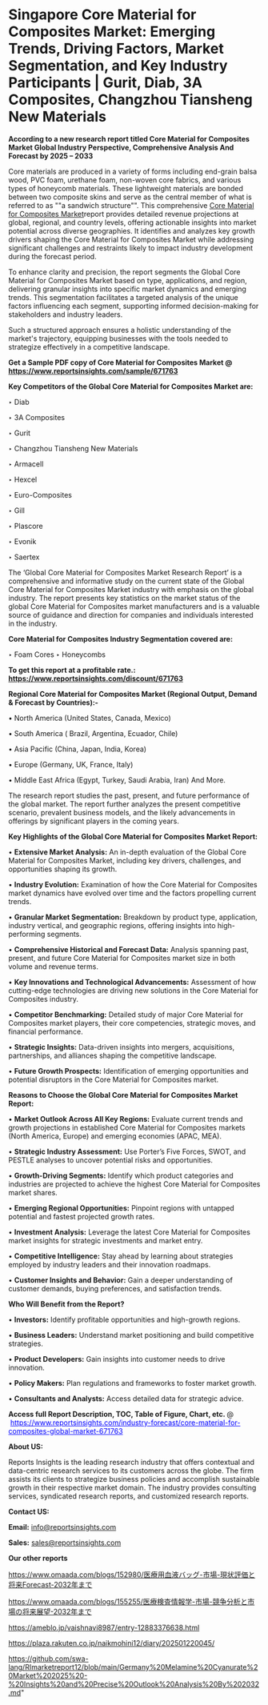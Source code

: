 # Singapore Core Material for Composites Market: Emerging Trends, Driving Factors, Market Segmentation, and Key Industry Participants | Gurit, Diab, 3A Composites, Changzhou Tiansheng New Materials

<strong>According to a new research report titled Core Material for Composites Market Global Industry Perspective, Comprehensive Analysis And Forecast by 2025 – 2033</strong>

Core materials are produced in a variety of forms including end-grain balsa wood, PVC foam, urethane foam, non-woven core fabrics, and various types of honeycomb materials. These lightweight materials are bonded between two composite skins and serve as the central member of what is referred to as ""a sandwich structure"". This comprehensive <a href=https://www.reportsinsights.com/sample/671763>Core Material for Composites Market</a>report provides detailed revenue projections at global, regional, and country levels, offering actionable insights into market potential across diverse geographies. It identifies and analyzes key growth drivers shaping the Core Material for Composites Market while addressing significant challenges and restraints likely to impact industry development during the forecast period.

To enhance clarity and precision, the report segments the Global Core Material for Composites Market based on type, applications, and region, delivering granular insights into specific market dynamics and emerging trends. This segmentation facilitates a targeted analysis of the unique factors influencing each segment, supporting informed decision-making for stakeholders and industry leaders.

Such a structured approach ensures a holistic understanding of the market's trajectory, equipping businesses with the tools needed to strategize effectively in a competitive landscape.

<strong>Get a Sample PDF copy of Core Material for Composites Market </strong><strong>@<a href=https://www.reportsinsights.com/sample/671763 style=color:#0000ff;> https://www.reportsinsights.com/sample/671763</a></strong></font>

<strong>Key Competitors of the Global Core Material for Composites Market are:</strong>

‣ Diab

‣ 3A Composites

‣ Gurit

‣ Changzhou Tiansheng New Materials

‣ Armacell

‣ Hexcel

‣ Euro-Composites

‣ Gill

‣ Plascore

‣ Evonik

‣ Saertex

The ‘Global Core Material for Composites Market Research Report’ is a comprehensive and informative study on the current state of the Global Core Material for Composites Market industry with emphasis on the global industry. The report presents key statistics on the market status of the global Core Material for Composites market manufacturers and is a valuable source of guidance and direction for companies and individuals interested in the industry.

<strong>Core Material for Composites Industry Segmentation covered are:</strong>

‣ Foam Cores
‣ Honeycombs

<strong>To get this report at a profitable rate.: <a href=https://www.reportsinsights.com/discount/671763 style=color:#0000ff;>https://www.reportsinsights.com/discount/671763</a></strong></font>

<strong>Regional Core Material for Composites Market (Regional Output, Demand &amp; Forecast by Countries):-</strong>

• North America (United States, Canada, Mexico)

• South America ( Brazil, Argentina, Ecuador, Chile)

• Asia Pacific (China, Japan, India, Korea)

• Europe (Germany, UK, France, Italy)

• Middle East Africa (Egypt, Turkey, Saudi Arabia, Iran) And More.

The research report studies the past, present, and future performance of the global market. The report further analyzes the present competitive scenario, prevalent business models, and the likely advancements in offerings by significant players in the coming years.

<strong>Key Highlights of the Global Core Material for Composites Market Report:</strong>

• <strong>Extensive Market Analysis:</strong> An in-depth evaluation of the Global Core Material for Composites Market, including key drivers, challenges, and opportunities shaping its growth.

• <strong>Industry Evolution:</strong> Examination of how the Core Material for Composites market dynamics have evolved over time and the factors propelling current trends.

• <strong>Granular Market Segmentation:</strong> Breakdown by product type, application, industry vertical, and geographic regions, offering insights into high-performing segments.

• <strong>Comprehensive Historical and Forecast Data:</strong> Analysis spanning past, present, and future Core Material for Composites market size in both volume and revenue terms.

• <strong>Key Innovations and Technological Advancements:</strong> Assessment of how cutting-edge technologies are driving new solutions in the Core Material for Composites industry.

• <strong>Competitor Benchmarking:</strong> Detailed study of major Core Material for Composites market players, their core competencies, strategic moves, and financial performance.

• <strong>Strategic Insights:</strong> Data-driven insights into mergers, acquisitions, partnerships, and alliances shaping the competitive landscape.

• <strong>Future Growth Prospects:</strong> Identification of emerging opportunities and potential disruptors in the Core Material for Composites market.

<strong>Reasons to Choose the Global Core Material for Composites Market Report:</strong>

• <strong>Market Outlook Across All Key Regions:</strong> Evaluate current trends and growth projections in established Core Material for Composites markets (North America, Europe) and emerging economies (APAC, MEA).

• <strong>Strategic Industry Assessment:</strong> Use Porter’s Five Forces, SWOT, and PESTLE analyses to uncover potential risks and opportunities.

• <strong>Growth-Driving Segments:</strong> Identify which product categories and industries are projected to achieve the highest Core Material for Composites market shares.

• <strong>Emerging Regional Opportunities:</strong> Pinpoint regions with untapped potential and fastest projected growth rates.

• <strong>Investment Analysis:</strong> Leverage the latest Core Material for Composites market insights for strategic investments and market entry.

• <strong>Competitive Intelligence:</strong> Stay ahead by learning about strategies employed by industry leaders and their innovation roadmaps.

• <strong>Customer Insights and Behavior:</strong> Gain a deeper understanding of customer demands, buying preferences, and satisfaction trends.

<strong>Who Will Benefit from the Report?</strong>

• <strong>Investors:</strong> Identify profitable opportunities and high-growth regions.

• <strong>Business Leaders:</strong> Understand market positioning and build competitive strategies.

• <strong>Product Developers:</strong> Gain insights into customer needs to drive innovation.

• <strong>Policy Makers:</strong> Plan regulations and frameworks to foster market growth.

• <strong>Consultants and Analysts:</strong> Access detailed data for strategic advice.
</ul>
<strong>Access full Report Description, TOC, Table of Figure, Chart, etc. </strong>@  <a href=https://www.reportsinsights.com/industry-forecast/core-material-for-composites-global-market-671763 style=color:#0000ff;>https://www.reportsinsights.com/industry-forecast/core-material-for-composites-global-market-671763</a></font>

<strong><strong>About US</strong>:</strong>

Reports Insights is the leading research industry that offers contextual and data-centric research services to its customers across the globe. The firm assists its clients to strategize business policies and accomplish sustainable growth in their respective market domain. The industry provides consulting services, syndicated research reports, and customized research reports.

<strong>Contact US:</strong>

<p class=""""><b>Email:</b> <a href=mailto:info@reportsinsights.com>info@reportsinsights.com</a></p>
<p class=""""><b>Sales:</b> <a href=mailto:sales@reportsinsights.com>sales@reportsinsights.com</a></p>

<strong>Our other reports</strong>

<a href=https://www.omaada.com/blogs/152980/医療用血液バッグ-市場-現状評価と将来Forecast-2032年まで>https://www.omaada.com/blogs/152980/医療用血液バッグ-市場-現状評価と将来Forecast-2032年まで</a>

<a href=https://www.omaada.com/blogs/155255/医療検査情報学-市場-競争分析と市場の将来展望-2032年まで>https://www.omaada.com/blogs/155255/医療検査情報学-市場-競争分析と市場の将来展望-2032年まで</a>

<a href=https://ameblo.jp/vaishnavi8987/entry-12883376638.html>https://ameblo.jp/vaishnavi8987/entry-12883376638.html</a>

<a href=https://plaza.rakuten.co.jp/naikmohini12/diary/202501220045/>https://plaza.rakuten.co.jp/naikmohini12/diary/202501220045/</a>

<a href=https://github.com/swa-lang/RImarketreport12/blob/main/Germany%20Melamine%20Cyanurate%20Market%202025%20-%20Insights%20and%20Precise%20Outlook%20Analysis%20By%202032.md>https://github.com/swa-lang/RImarketreport12/blob/main/Germany%20Melamine%20Cyanurate%20Market%202025%20-%20Insights%20and%20Precise%20Outlook%20Analysis%20By%202032.md</a>"
